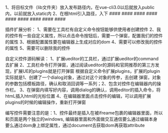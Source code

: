 1、将目标文件（lib文件夹）放入发布路径内，在vue-cli3.0以后就放入public内，以前就放入static内
2、在根html引入路径，入下
    ####<script type="text/javascript" src="/zhzf/lib/UEditor/ueditor.config.js"></script>
    ####<script type="text/javascript" src="/zhzf/lib/UEditor/ueditor.parse.js"></script>
    ####<script type="text/javascript" src="/zhzf/lib/UEditor/ueditor.all.js"></script>
    ####<script type="text/javascript" src="/zhzf/lib/UEditor/lang/zh-cn/zh-cn.js"></script>
    ####<script type="text/javascript" src="/zhzf/lib/UEditor/third-plugin/kityformula-plugin/addKityFormulaDialog.js"></script>
    ####<script type="text/javascript" src="/zhzf/lib/UEditor/third-plugin/kityformula-plugin/getKfContent.js"></script>
    ####<script type="text/javascript" src="/zhzf/lib/UEditor/ueditor.plugin.oak.js"></script>
    ####<script type="text/javascript" src="/zhzf/lib/My97DatePicker/WdatePicker.js"></script>
    ####<script type="text/javascript" src="/zhzf/lib/UEditor/ueditor.oak.js"></script>
    
插件扩展分析：
1、需要在工具栏有自定义命令按钮能够供使用者创建控件
2、我的控件有一些自定义属性，所以点击命令按钮后，需要一个弹窗，配置我们的控件的属性
3、根据配置属性要在编辑器上生成对应的dom
4、需要可以修改我的控件的属性
5、需要可以删除我的控件

自定义控件源码解读：
1、扩展ueditor的工具栏，通过扩展ueditor的command去扩展
2、工具栏命令打开弹窗，通过阅读ueditor的源码和官网推荐的第三方发现，扩展UE的plugins就是打开弹窗
   根据自定义命令扩展plugins，扩展的plugin实际就是1、创建了一个dialog对象，通过对这个对象的传参，去创建
   弹窗，对象的参数包括模板路径，确认和取消回调等一系列；2、包含对控件在编辑器内的操作栏。
3、在弹窗内填写好内容，调用dialog的确认，调用editor的插入命令，将htmL插入html的光标位置
4、在编辑器里面点击控件的编辑，可以调用扩展plugins的时候的编辑操作，重新打开弹窗

编写控件需要注意的是：1、控件最终是插入在被ifreame包裹的编辑器里面，所以和页面是两个独立的windows, 编辑器里面和外面做交互通信要么通过编辑本身
要么通过dom身上绑定属性，通过document去获取dom再获取attribute

